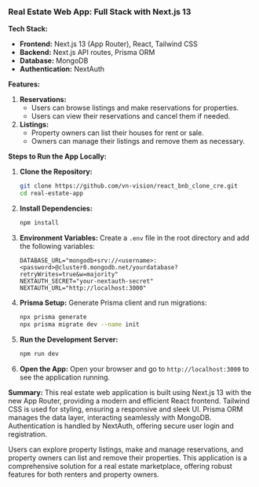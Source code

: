 ### Real Estate Web App: Full Stack with Next.js 13

**Tech Stack:**

- **Frontend:** Next.js 13 (App Router), React, Tailwind CSS
- **Backend:** Next.js API routes, Prisma ORM
- **Database:** MongoDB
- **Authentication:** NextAuth

**Features:**

1. **Reservations:**
   - Users can browse listings and make reservations for properties.
   - Users can view their reservations and cancel them if needed.
2. **Listings:**
   - Property owners can list their houses for rent or sale.
   - Owners can manage their listings and remove them as necessary.

**Steps to Run the App Locally:**

1. **Clone the Repository:**

   ```sh
   git clone https://github.com/vn-vision/react_bnb_clone_cre.git
   cd real-estate-app
   ```

2. **Install Dependencies:**

   ```sh
   npm install
   ```

3. **Environment Variables:**
   Create a `.env` file in the root directory and add the following variables:

   ```env
   DATABASE_URL="mongodb+srv://<username>:<password>@cluster0.mongodb.net/yourdatabase?retryWrites=true&w=majority"
   NEXTAUTH_SECRET="your-nextauth-secret"
   NEXTAUTH_URL="http://localhost:3000"
   ```

4. **Prisma Setup:**
   Generate Prisma client and run migrations:

   ```sh
   npx prisma generate
   npx prisma migrate dev --name init
   ```

5. **Run the Development Server:**

   ```sh
   npm run dev
   ```

6. **Open the App:**
   Open your browser and go to `http://localhost:3000` to see the application running.

**Summary:**
This real estate web application is built using Next.js 13 with the new App Router, providing a modern and efficient React frontend. Tailwind CSS is used for styling, ensuring a responsive and sleek UI. Prisma ORM manages the data layer, interacting seamlessly with MongoDB. Authentication is handled by NextAuth, offering secure user login and registration.

Users can explore property listings, make and manage reservations, and property owners can list and remove their properties. This application is a comprehensive solution for a real estate marketplace, offering robust features for both renters and property owners.

